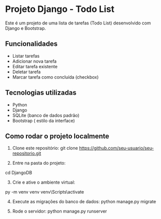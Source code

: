 # Projeto Django - Todo List

Este é um projeto de uma lista de tarefas (Todo List) desenvolvido com Django e Bootstrap.

## Funcionalidades

- Listar tarefas
- Adicionar nova tarefa
- Editar tarefa existente
- Deletar tarefa
- Marcar tarefa como concluída (checkbox)

## Tecnologias utilizadas

- Python 
- Django 
- SQLite (banco de dados padrão)
- Bootstrap ( estilo da interface)

## Como rodar o projeto localmente

1. Clone este repositório:
   git clone https://github.com/seu-usuario/seu-repositorio.git

2.  Entre na pasta do projeto:
   
cd DjangoDB

3. Crie e ative o ambiente virtual:

  py -m venv venv
  venv\Scripts\activate 

4. Execute as migrações do banco de dados:
   python manage.py migrate

5. Rode o servidor:
python manage.py runserver
